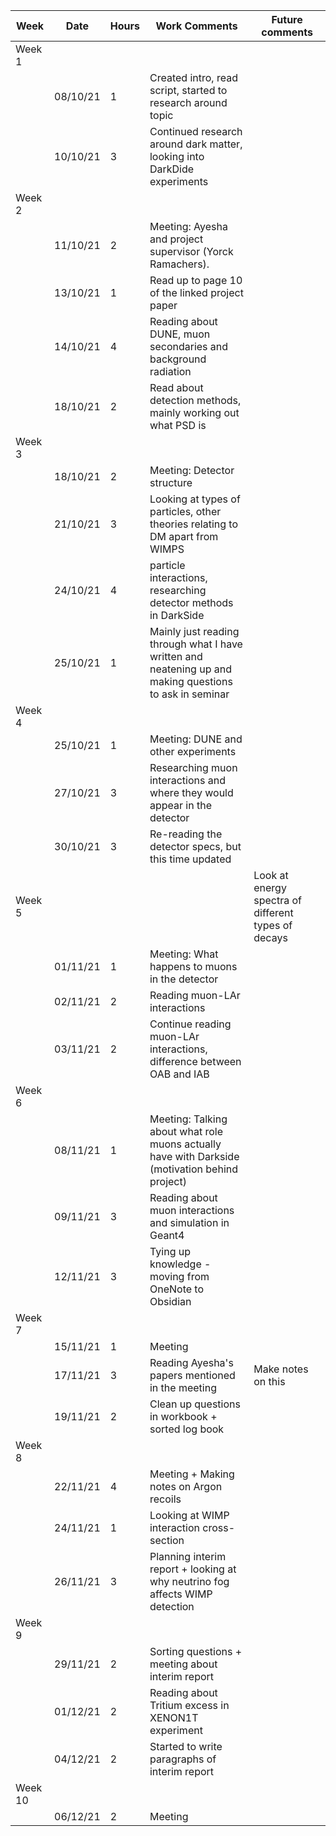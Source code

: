 | Week    | Date     | Hours | Work Comments                                                                                           | Future comments                                     |
| ------- | -------- | ----- | ------------------------------------------------------------------------------------------------------- | --------------------------------------------------- |
| Week 1  |          |       |                                                                                                         |                                                     |
|         | 08/10/21 | 1     | Created intro, read script, started to research around topic                                            |                                                     |
|         | 10/10/21 | 3     | Continued research around dark matter, looking into DarkDide experiments                                |                                                     |
| Week 2  |          |       |                                                                                                         |                                                     |
|         | 11/10/21 | 2     | Meeting: Ayesha and project supervisor (Yorck Ramachers).                                               |                                                     |
|         | 13/10/21 | 1     | Read up to page 10 of the linked project paper                                                          |                                                     |
|         | 14/10/21 | 4     | Reading about DUNE, muon secondaries and background radiation                                           |                                                     |
|         | 18/10/21 | 2     | Read about detection methods, mainly working out what PSD is                                            |                                                     |
| Week 3  |          |       |                                                                                                         |                                                     |
|         | 18/10/21 | 2     | Meeting: Detector structure                                                                             |                                                     |
|         | 21/10/21 | 3     | Looking at types of particles, other theories relating to DM apart from WIMPS                           |                                                     |
|         | 24/10/21 | 4     | particle interactions, researching detector methods in DarkSide                                         |                                                     |
|         | 25/10/21 | 1     | Mainly just reading through what I have written and neatening up and making questions to ask in seminar |                                                     |
| Week 4  |          |       |                                                                                                         |                                                     |
|         | 25/10/21 | 1     | Meeting: DUNE and other experiments                                                                     |                                                     |
|         | 27/10/21 | 3     | Researching muon interactions and where they would appear in the detector                               |                                                     |
|         | 30/10/21 | 3     | Re-reading the detector specs, but this time updated                                                    |                                                     |
| Week 5  |          |       |                                                                                                         | Look at energy spectra of different types of decays |
|         | 01/11/21 | 1     | Meeting: What happens to muons in the detector                                                          |                                                     |
|         | 02/11/21 | 2     | Reading muon-LAr interactions                                                                           |                                                     |
|         | 03/11/21 | 2     | Continue reading muon-LAr interactions, difference between OAB and IAB                                  |                                                     |
| Week 6  |          |       |                                                                                                         |                                                     |
|         | 08/11/21 | 1     | Meeting: Talking about what role muons actually have with Darkside (motivation behind project)          |                                                     |
|         | 09/11/21 | 3     | Reading about muon interactions and simulation in Geant4                                                |                                                     |
|         | 12/11/21 | 3     | Tying up knowledge - moving from OneNote to Obsidian                                                    |                                                     |
| Week 7  |          |       |                                                                                                         |                                                     |
|         | 15/11/21 | 1     | Meeting                                                                                                 |                                                     |
|         | 17/11/21 | 3     | Reading Ayesha's papers mentioned in the meeting                                                        | Make notes on this                                  |
|         | 19/11/21 | 2     | Clean up questions in workbook + sorted log book                                                        |                                                     |
| Week 8  |          |       |                                                                                                         |                                                     |
|         | 22/11/21 | 4     | Meeting + Making notes on Argon recoils                                                                 |                                                     |
|         | 24/11/21 | 1     | Looking at WIMP interaction cross-section                                                               |                                                     |
|         | 26/11/21 | 3     | Planning interim report + looking at why neutrino fog affects WIMP detection                            |                                                     |
| Week 9  |          |       |                                                                                                         |                                                     |
|         | 29/11/21 | 2     | Sorting questions + meeting about interim report                                                        |                                                     |
|         | 01/12/21 | 2     | Reading about Tritium excess in XENON1T experiment                                                      |                                                     |
|         | 04/12/21 | 2     | Started to write paragraphs of interim report                                                           |                                                     |
| Week 10 |          |       |                                                                                                         |                                                     |
|         | 06/12/21 | 2     | Meeting                                                                                                 |                                                     |
